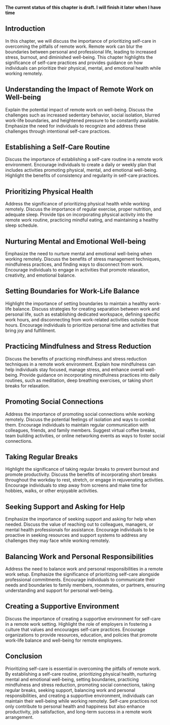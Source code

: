 **The current status of this chapter is draft. I will finish it later when I have time**

Introduction
------------

In this chapter, we will discuss the importance of prioritizing self-care in overcoming the pitfalls of remote work. Remote work can blur the boundaries between personal and professional life, leading to increased stress, burnout, and diminished well-being. This chapter highlights the significance of self-care practices and provides guidance on how individuals can prioritize their physical, mental, and emotional health while working remotely.

Understanding the Impact of Remote Work on Well-being
-----------------------------------------------------

Explain the potential impact of remote work on well-being. Discuss the challenges such as increased sedentary behavior, social isolation, blurred work-life boundaries, and heightened pressure to be constantly available. Emphasize the need for individuals to recognize and address these challenges through intentional self-care practices.

Establishing a Self-Care Routine
--------------------------------

Discuss the importance of establishing a self-care routine in a remote work environment. Encourage individuals to create a daily or weekly plan that includes activities promoting physical, mental, and emotional well-being. Highlight the benefits of consistency and regularity in self-care practices.

Prioritizing Physical Health
----------------------------

Address the significance of prioritizing physical health while working remotely. Discuss the importance of regular exercise, proper nutrition, and adequate sleep. Provide tips on incorporating physical activity into the remote work routine, practicing mindful eating, and maintaining a healthy sleep schedule.

Nurturing Mental and Emotional Well-being
-----------------------------------------

Emphasize the need to nurture mental and emotional well-being when working remotely. Discuss the benefits of stress management techniques, mindfulness practices, and finding ways to disconnect from work. Encourage individuals to engage in activities that promote relaxation, creativity, and emotional balance.

Setting Boundaries for Work-Life Balance
----------------------------------------

Highlight the importance of setting boundaries to maintain a healthy work-life balance. Discuss strategies for creating separation between work and personal life, such as establishing dedicated workspace, defining specific work hours, and disconnecting from work-related activities outside those hours. Encourage individuals to prioritize personal time and activities that bring joy and fulfillment.

Practicing Mindfulness and Stress Reduction
-------------------------------------------

Discuss the benefits of practicing mindfulness and stress reduction techniques in a remote work environment. Explain how mindfulness can help individuals stay focused, manage stress, and enhance overall well-being. Provide guidance on incorporating mindfulness practices into daily routines, such as meditation, deep breathing exercises, or taking short breaks for relaxation.

Promoting Social Connections
----------------------------

Address the importance of promoting social connections while working remotely. Discuss the potential feelings of isolation and ways to combat them. Encourage individuals to maintain regular communication with colleagues, friends, and family members. Suggest virtual coffee breaks, team building activities, or online networking events as ways to foster social connections.

Taking Regular Breaks
---------------------

Highlight the significance of taking regular breaks to prevent burnout and promote productivity. Discuss the benefits of incorporating short breaks throughout the workday to rest, stretch, or engage in rejuvenating activities. Encourage individuals to step away from screens and make time for hobbies, walks, or other enjoyable activities.

Seeking Support and Asking for Help
-----------------------------------

Emphasize the importance of seeking support and asking for help when needed. Discuss the value of reaching out to colleagues, managers, or mental health professionals for assistance. Encourage individuals to be proactive in seeking resources and support systems to address any challenges they may face while working remotely.

Balancing Work and Personal Responsibilities
--------------------------------------------

Address the need to balance work and personal responsibilities in a remote work setup. Emphasize the significance of prioritizing self-care alongside professional commitments. Encourage individuals to communicate their needs and boundaries to family members, roommates, or partners, ensuring understanding and support for personal well-being.

Creating a Supportive Environment
---------------------------------

Discuss the importance of creating a supportive environment for self-care in a remote work setting. Highlight the role of employers in fostering a culture that values and encourages self-care practices. Encourage organizations to provide resources, education, and policies that promote work-life balance and well-being for remote employees.

Conclusion
----------

Prioritizing self-care is essential in overcoming the pitfalls of remote work. By establishing a self-care routine, prioritizing physical health, nurturing mental and emotional well-being, setting boundaries, practicing mindfulness and stress reduction, promoting social connections, taking regular breaks, seeking support, balancing work and personal responsibilities, and creating a supportive environment, individuals can maintain their well-being while working remotely. Self-care practices not only contribute to personal health and happiness but also enhance productivity, job satisfaction, and long-term success in a remote work arrangement.
